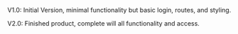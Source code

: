 V1.0: Initial Version, minimal functionality but basic login, routes, and styling.

V2.0: Finished product, complete will all functionality and access.